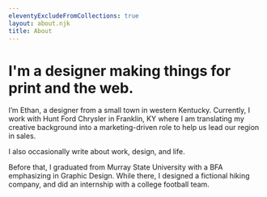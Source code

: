 ```yaml
---
eleventyExcludeFromCollections: true
layout: about.njk
title: About
---
```

# I'm a designer making things for print and the web.

I’m Ethan, a designer from a small town in western Kentucky. Currently, I work with Hunt Ford Chrysler in Franklin, KY where I am translating my creative background into a marketing-driven role to help us lead our region in sales.

I also occasionally write about work, design, and life.

Before that, I graduated from Murray State University with a BFA emphasizing in Graphic Design. While there, I designed a fictional hiking company, and did an internship with a college football team.
